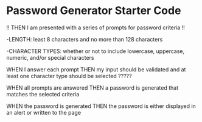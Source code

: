 # Password Generator Starter Code


!! THEN I am presented with a series of prompts for password criteria !!

-LENGTH: least 8 characters and no more than 128 characters


-CHARACTER TYPES: whether or not to include lowercase, uppercase, numeric, and/or special characters


WHEN I answer each prompt
THEN my input should be validated and at least one character type should be selected ?????


WHEN all prompts are answered
THEN a password is generated that matches the selected criteria


WHEN the password is generated
THEN the password is either displayed in an alert or written to the page